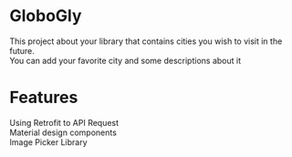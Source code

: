 # GloboGly

This project about your library that contains cities you wish to visit in the future. </br>
You can add your favorite city and some descriptions about it

# Features
Using Retrofit to API Request </br>
Material design components </br>
Image Picker Library
